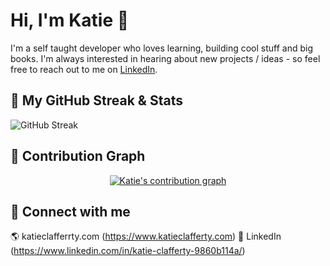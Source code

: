 # Hi, I'm Katie 👋

I'm a self taught developer who loves learning, building cool stuff and big books. I'm always interested in hearing about new projects / ideas - so feel free to reach out to me on [LinkedIn](https://www.linkedin.com/in/katie-clafferty-9860b114a/).

## 🚀 My GitHub Streak & Stats

![GitHub Streak](https://github-readme-streak-stats.herokuapp.com?user=katieC1&theme=dark&background=000000)

## 🌟 Contribution Graph

<p align="center">
  <a target="_blank" rel="noopener noreferrer" href="https://activity-graph.herokuapp.com/graph?username=katieC1&amp;theme=react-dark">
    <img 
         src="https://github-readme-activity-graph.vercel.app/graph?username=katieC1&theme=react" 
         alt="Katie's contribution graph" 
         data-canonical-src="https://activity-graph.herokuapp.com/graph?username=katieC1&amp;theme=react-dark" 
         style="max-width: 100%;"
       >
  </a>
</p>

## 🔗 Connect with me

🌎 katieclafferrty.com (https://www.katieclafferty.com)
📱 LinkedIn (https://www.linkedin.com/in/katie-clafferty-9860b114a/)
